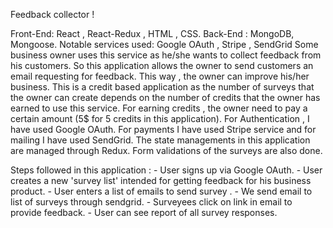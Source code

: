 Feedback collector !

Front-End: React , React-Redux , HTML , CSS.
Back-End : MongoDB, Mongoose.
Notable services used: Google OAuth , Stripe , SendGrid
Some business owner uses this service as he/she wants to collect feedback from his customers. So this application allows the owner to send customers an email requesting for feedback. This way , the owner can improve his/her business. This is a credit based application as the number of surveys that the owner can create depends on the number of credits that the owner has earned to use this service. For earning credits , the owner need to pay a certain amount (5$ for 5 credits in this application). For Authentication , I have used Google OAuth. For payments I have used Stripe service and for mailing I have used SendGrid. The state managements in this application are managed through Redux. Form validations of the surveys are also done.

Steps followed in this application : - User signs up via Google OAuth. - User creates a new 'survey list' intended for getting feedback for his business product. - User enters a list of emails to send survey . - We send email to list of surveys through sendgrid. - Surveyees click on link in email to provide feedback. - User can see report of all survey responses.

